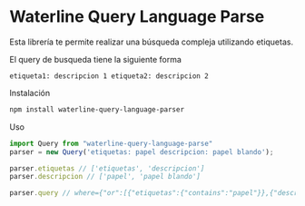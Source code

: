 # Waterline Query Language Parse

Esta librería te permite realizar una búsqueda compleja utilizando etiquetas.

El query de busqueda tiene la siguiente forma
```
etiqueta1: descripcion 1 etiqueta2: descripcion 2
```

Instalación
```bash
npm install waterline-query-language-parser
```

Uso
```javascript
import Query from "waterline-query-language-parse"
parser = new Query('etiquetas: papel descripcion: papel blando');

parser.etiquetas // ['etiquetas', 'descripcion']
parser.descripcion // ['papel', 'papel blando']

parser.query // where={"or":[{"etiquetas":{"contains":"papel"}},{"descripcion":{"contains":"papel blando"}}]}
```

